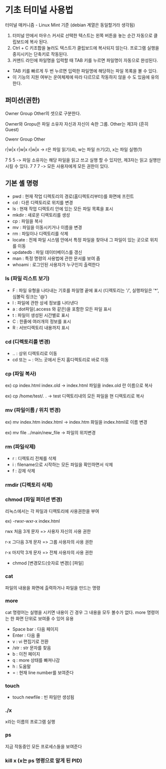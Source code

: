 # 기초 터미널 사용법

터미널 매커니즘 - Linux Mint 기준 (debian 계열은 동일할거라 생각됨)

1. 터미널 안에서 마우스 커서로 선택한 텍스트는 왼쪽 버튼을 놓는 순간 자동으로 클립보드에 복사 된다.
2. Ctrl + C 키조합을 눌러도 텍스트가 클립보드에 복사되지 않는다. 프로그램 실행을 중지시키는 단축키로 작동된다.
3. 커맨드 라인에 파일명을 입력할 때 TAB 키를 누르면 파일명이 자동으로 완성된다.
- TAB 키를 빠르게 두 번 누르면 입력한 파일명에 해당하는 파일 목록을 볼 수 있다.
- 이 기능의 지원 여부는 운여체제에 따라 다르므로 작동하지 않을 수 도 있음에 유의한다.

## 퍼미션(권한)

Owner Group Other의 셋으로 구분한다.

Owner와 Gropu은 파일 소유자 자신과 자신이 속한 그룹. Other는 제3자 (흔히 Guest)

Owenr Group Other

r|w|x r|w|x r|w|x -> r은 파일 읽기(4), w는 파일 쓰기(2), x는 파일 실행(1)

7 5 5 -> 파일 소유자는 해당 파일을 읽고 쓰고 실행 할 수 있지만, 제3자는 읽고 실행만 시킬 수 있다.
7 7 7 -> 모든 사용자에게 모든 권한이 있다.

## 기본 셸 명령

- pwd : 현재 작업 디렉토리의 경로(홈디렉토리부터)를 화면에 프린트
- cd : 다른 디렉토리로 위치를 변경
- ls : 현재 작업 디렉토리 안에 있는 모든 파일 목록을 표시
- mkdir : 새로운 디렉토리를 생성
- cp : 파일을 복사
- mv : 파일을 이동시키거나 이름을 변경
- rm : 파일이나 디렉토리를 삭제
- locate : 전체 파일 시스템 안에서 특정 파일을 찾아내 그 파일이 있는 곳으로 위치를 이동
- updatedb : 파일 데이터베이스를 갱신
- man : 특정 명령의 사용법에 관한 문서를 보여 줌
- whoami : 로그인된 사용자가 누구인지 출력한다

### ls (파일 리스트 보기)

- F : 파일 유형을 나타내는 기호를 파일명 끝에 표시 (디렉토리는 '/', 실행파일은 '*', 심볼릭 링크는 '@')
- l : 파일에 관한 상세 정보를 나타낸다
- a : dot파일(.access 와 같은)을 포함한 모든 파일 표시
- t : 파일이 생성된 시간별로 표시
- C : 한줄에 여러개의 정보를 표시
- R : 서브디렉토리 내용까지 표시

### cd (디렉토리를 변경)

- .. : 상위 디렉토리로 이동
- cd 또는 ~ : 어느 곳에서 든지 홈디렉토리로 바로 이동

### cp (파일 복사)

ex) cp index.html index.old
-> index.html 파일을 index.old 란 이름으로 복사

ex) cp /home/test/*.* .
-> test 디렉토리내의 모든 파일을 현 디렉토리로 복사

### mv (파일이름 / 위치 변경)

ex) mv index.htm index.html
-> index.htm 화일을 index.html로 이름 변경

ex) mv file ../main/new_file
-> 파일의 위치변경

### rm (파일삭제)

- r <directory> : 디렉토리 전체를 삭제
- i <filename> : filename으로 시작하는 모든 파일을 확인하면서 삭제
- f : 강제 삭제

### rmdir (디렉토리 삭제)

### chmod (파일 퍼미션 변경)

리눅스에서는 각 파일과 디렉토리에 사용권한을 부여

ex) -rwxr-wxr-x index.html

rwx 처음 3개 문자 => 사용자 자신의 사용 권한

r-x 그다음 3개 문자 => 그룹 사용자의 사용 권한

r-x 마지막 3개 문자 => 전체 사용자의 사용 권한

- chmod [변경모드(숫자로 변경)] [파일]

### cat
파일의 내용을 화면에 출력하거나 파일을 만드는 명령

### more
cat 명령어는 실행을 시키면 내용이 긴 경우 그 내용을 모두 볼수가 없다. more 명령어는 한 화면 단위로 보여줄 수 있어 유용

- Space bar : 다음 페이지
- Enter : 다음 줄
- v : vi 편집기로 전환
- /str : str 문자를 찾음
- b : 이전 페이지
- q : more 상태를 빠져나감
- h : 도움말
- = : 현재 line number를 보여준다

### touch
- touch newfile : 빈 파일만 생성됨

### ./x

x라는 이름의 프로그램 실행

### ps
지금 작동중인 모든 프로세스들을 보여준다

### kill x (x는 ps 명령으로 알게 된 PID)
